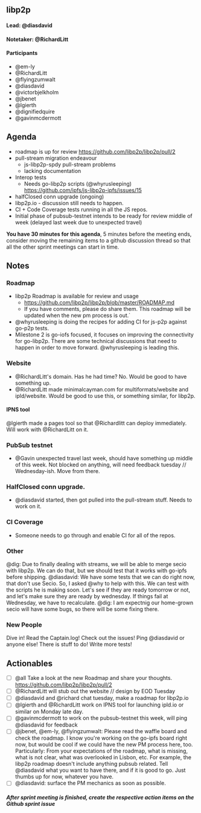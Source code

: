 ## libp2p

#### Lead: @diasdavid
#### Notetaker: @RichardLitt

#### Participants

 - @em-ly
 - @RichardLitt
 - @flyingzumwalt
 - @diasdavid
 - @victorbjelkholm
 - @jbenet
 - @lgierth
 - @dignifiedquire
 - @gavinmcdermott

## Agenda

- roadmap is up for review https://github.com/libp2p/libp2p/pull/2
- pull-stream migration endeavour
  - js-libp2p-spdy pull-stream problems
  - lacking documentation
- Interop tests
  - Needs go-libp2p scripts (@whyrusleeping) https://github.com/ipfs/js-libp2p-ipfs/issues/15
- halfClosed conn upgrade (ongoing)
- libp2p.io - discussion still needs to happen.
- CI + Code Coverage tests running in all the JS repos.
- Initial phase of pubsub-testnet intends to be ready for review middle of week (delayed last week due to unexpected travel)


**You have 30 minutes for this agenda**, 5 minutes before the meeting ends, consider moving the remaining items to a github discussion thread so that all the other sprint meetings can start in time.

## Notes

### Roadmap

- libp2p Roadmap is available for review and usage
  - https://github.com/libp2p/libp2p/blob/master/ROADMAP.md
  - If you have comments, please do share them. This roadmap will be updated when the new pm process is out.`
- @whyrusleeping is doing the recipes for adding CI for js-p2p against go-p2p tests. 
- Milestone 2 is go-iofs focused, it focuses on improving the connectivity for go-libp2p. There are some technical discussions that need to happen in order to move forward. @whyrusleeping is leading this.

### Website

- @RichardLitt's domain. Has he had time? No. Would be good to have something up.
- @RichardLitt made minimalcayman.com for multiformats/website and ipld/website. Would be good to use this, or something similar, for libp2p.

#### IPNS tool

@lgierth made a pages tool so that @Richardlitt can deploy immediately. Will work with @RichardLitt on it. 

### PubSub testnet

- @Gavin unexpected travel last week, should have something up middle of this week. Not blocked on anything, will need feedback tuesday // Wednesday-ish. Move from there. 

### HalfClosed conn upgrade.

- @diasdavid started, then got pulled into the pull-stream stuff. Needs to work on it.

### CI Coverage

- Someone needs to go through and enable CI for all of the repos. 

### Other

@dig: Due to finally dealing with streams, we will be able to merge secio with libp2p. We can do that, but we should test that it works with go-ipfs before shipping.
@diasdavid: We have some tests that we can do right now, that don't use Secio. So, I asked @why to help with this. We can test with the scripts he is making soon. 
Let's see if they are ready tomorrow or not, and let's make sure they are ready by wednesday. If things fail at Wednesday, we have to recalculate. 
@dig: I am expectnig our home-grown secio will have some bugs, so there will be some fixing there. 

### New People

Dive in! Read the Captain.log! Check out the issues! Ping @diasdavid or anyone else! There is stuff to do! Write more tests! 

## Actionables

- [ ] @all Take a look at the new Roadmap and share your thoughts. https://github.com/libp2p/libp2p/pull/2
- [ ] @RichardLitt will stub out the website // design by EOD Tuesday
- [ ] @diasdavid and @richard chat tuesday, make a roadmap for libp2p.io
- [ ] @lgierth and @RichardLitt work on IPNS tool for launching ipld.io or similar on Monday late day.
- [ ] @gavinmcdermott to work on the pubsub-testnet this week, will ping @diasdavid for feedback
- [ ] @jbenet, @em-ly, @flyingzumwalt: Please read the waffle board and check the roadmap. I know you're working on the go-ipfs board right now, but would be cool if we could have the new PM process here, too. Particularly: From your expectations of the roadmap, what is missing, what is not clear, what was overlooked in Lisbon, etc. For example, the libp2p roadmap doesn't include anything pubsub related. Tell @diasdavid what you want to have there, and if it is good to go. Just thumbs up for now, whatever you have. 
- [ ] @diasdavid: surface the PM mechanics as soon as possible. 

##### After sprint meeting is finished, create the respective action items on the Github sprint issue
